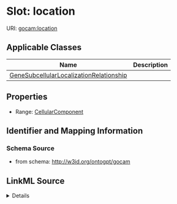 # Slot: location

URI: [gocam:location](http://w3id.org/ontogpt/gocam/location)



<!-- no inheritance hierarchy -->




## Applicable Classes

| Name | Description |
| --- | --- |
[GeneSubcellularLocalizationRelationship](GeneSubcellularLocalizationRelationship.md) | 






## Properties

* Range: [CellularComponent](CellularComponent.md)







## Identifier and Mapping Information







### Schema Source


* from schema: http://w3id.org/ontogpt/gocam




## LinkML Source

<details>
```yaml
name: location
from_schema: http://w3id.org/ontogpt/gocam
rank: 1000
alias: location
owner: GeneSubcellularLocalizationRelationship
domain_of:
- GeneSubcellularLocalizationRelationship
range: CellularComponent

```
</details>